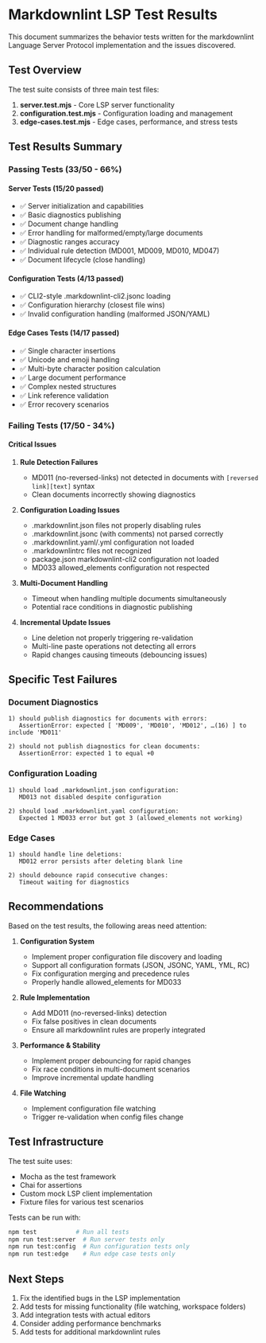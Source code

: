 # Markdownlint LSP Test Results

This document summarizes the behavior tests written for the markdownlint Language Server Protocol implementation and the issues discovered.

## Test Overview

The test suite consists of three main test files:

1. **server.test.mjs** - Core LSP server functionality
2. **configuration.test.mjs** - Configuration loading and management
3. **edge-cases.test.mjs** - Edge cases, performance, and stress tests

## Test Results Summary

### Passing Tests (33/50 - 66%)

#### Server Tests (15/20 passed)
- ✅ Server initialization and capabilities
- ✅ Basic diagnostics publishing
- ✅ Document change handling
- ✅ Error handling for malformed/empty/large documents
- ✅ Diagnostic ranges accuracy
- ✅ Individual rule detection (MD001, MD009, MD010, MD047)
- ✅ Document lifecycle (close handling)

#### Configuration Tests (4/13 passed)
- ✅ CLI2-style .markdownlint-cli2.jsonc loading
- ✅ Configuration hierarchy (closest file wins)
- ✅ Invalid configuration handling (malformed JSON/YAML)

#### Edge Cases Tests (14/17 passed)
- ✅ Single character insertions
- ✅ Unicode and emoji handling
- ✅ Multi-byte character position calculation
- ✅ Large document performance
- ✅ Complex nested structures
- ✅ Link reference validation
- ✅ Error recovery scenarios

### Failing Tests (17/50 - 34%)

#### Critical Issues

1. **Rule Detection Failures**
   - MD011 (no-reversed-links) not detected in documents with `[reversed link][text]` syntax
   - Clean documents incorrectly showing diagnostics

2. **Configuration Loading Issues**
   - .markdownlint.json files not properly disabling rules
   - .markdownlint.jsonc (with comments) not parsed correctly
   - .markdownlint.yaml/.yml configuration not loaded
   - .markdownlintrc files not recognized
   - package.json markdownlint-cli2 configuration not loaded
   - MD033 allowed_elements configuration not respected

3. **Multi-Document Handling**
   - Timeout when handling multiple documents simultaneously
   - Potential race conditions in diagnostic publishing

4. **Incremental Update Issues**
   - Line deletion not properly triggering re-validation
   - Multi-line paste operations not detecting all errors
   - Rapid changes causing timeouts (debouncing issues)

## Specific Test Failures

### Document Diagnostics
```
1) should publish diagnostics for documents with errors:
   AssertionError: expected [ 'MD009', 'MD010', 'MD012', …(16) ] to include 'MD011'
   
2) should not publish diagnostics for clean documents:
   AssertionError: expected 1 to equal +0
```

### Configuration Loading
```
1) should load .markdownlint.json configuration:
   MD013 not disabled despite configuration
   
2) should load .markdownlint.yaml configuration:
   Expected 1 MD033 error but got 3 (allowed_elements not working)
```

### Edge Cases
```
1) should handle line deletions:
   MD012 error persists after deleting blank line
   
2) should debounce rapid consecutive changes:
   Timeout waiting for diagnostics
```

## Recommendations

Based on the test results, the following areas need attention:

1. **Configuration System**
   - Implement proper configuration file discovery and loading
   - Support all configuration formats (JSON, JSONC, YAML, YML, RC)
   - Fix configuration merging and precedence rules
   - Properly handle allowed_elements for MD033

2. **Rule Implementation**
   - Add MD011 (no-reversed-links) detection
   - Fix false positives in clean documents
   - Ensure all markdownlint rules are properly integrated

3. **Performance & Stability**
   - Implement proper debouncing for rapid changes
   - Fix race conditions in multi-document scenarios
   - Improve incremental update handling

4. **File Watching**
   - Implement configuration file watching
   - Trigger re-validation when config files change

## Test Infrastructure

The test suite uses:
- Mocha as the test framework
- Chai for assertions
- Custom mock LSP client implementation
- Fixture files for various test scenarios

Tests can be run with:
```bash
npm test           # Run all tests
npm run test:server  # Run server tests only
npm run test:config  # Run configuration tests only
npm run test:edge    # Run edge case tests only
```

## Next Steps

1. Fix the identified bugs in the LSP implementation
2. Add tests for missing functionality (file watching, workspace folders)
3. Add integration tests with actual editors
4. Consider adding performance benchmarks
5. Add tests for additional markdownlint rules